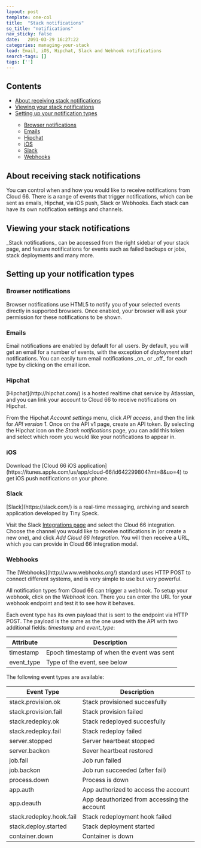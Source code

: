 ```yaml
---
layout: post
template: one-col
title:  "Stack notifications"
so_title: "notifications"
nav_sticky: false
date:   2091-03-29 16:27:22
categories: managing-your-stack
lead: Email, iOS, Hipchat, Slack and Webhook notifications
search-tags: []
tags: ['']
---
```


<h2>Contents</h2>
<ul class="page-toc">
    <li><a href="#about">About receiving stack notifications</a></li>
    <li><a href="#view">Viewing your stack notifications</a></li>
    <li><a href="#setup">Setting up your notification types</a></li>
        <ul style="margin-bottom:0em">
	        <li><a href="#browser">Browser notifications</a></li>
	        <li><a href="#emails">Emails</a></li>
	        <li><a href="#hipchat">Hipchat</a></li>
	        <li><a href="#ios">iOS</a></li>
	        <li><a href="#slack">Slack</a></li>
	        <li><a href="#webhooks">Webhooks</a></li>
        </ul>
    </li>
</ul>

<h2 id="about">About receiving stack notifications</h2>
You can control when and how you would like to receive notifications from Cloud 66. There is a range of events that trigger notifications, which can be sent as emails, Hipchat, via iOS push, Slack or Webhooks. Each stack can have its own notification settings and channels.

<h2 id="view">Viewing your stack notifications</h2>
_Stack notifications_ can be accessed from the right sidebar of your stack page, and feature notifications for events such as failed backups or jobs, stack deployments and many more.

<h2 id="setup">Setting up your notification types</h2>
<h3 id="browser">Browser notifications</h3>
Browser notifications use HTML5 to notify you of your selected events directly in supported browsers. Once enabled, your browser will ask your permission for these notifications to be shown.

<h3 id="emails">Emails</h3>
Email notifications are enabled by default for all users. By default, you will get an email for a number of events, with the exception of <i>deployment start</i> notifications. You can easily turn email notifications _on_ or _off_ for each type by clicking on the email icon.

<h3 id="hipchat">Hipchat</h3>
[Hipchat](http://hipchat.com/) is a hosted realtime chat service by Atlassian, and you can link your account to Cloud 66 to receive notifications on Hipchat.

From the Hipchat _Account settings_ menu, click _API access_, and then the link for _API version 1_. Once on the API v1 page, create an API token. By selecting the Hipchat icon on the _Stack notifications_ page, you can add this token and select which room you would like your notifications to appear in.

<h3 id="ios">iOS</h3>
Download the [Cloud 66 iOS application](https://itunes.apple.com/us/app/cloud-66/id642299804?mt=8&uo=4) to get iOS push notifications on your phone.

<h3 id="slack">Slack</h3>
[Slack](https://slack.com/) is a real-time messaging, archiving and search application developed by Tiny Speck.

Visit the Slack [Integrations page](https://slack.com/integrations) and select the Cloud 66 integration. Choose the channel you would like to receive notifications in (or create a new one), and click _Add Cloud 66 Integration_. You will then receive a URL, which you can provide in Cloud 66 integration modal.

<h3 id="webhooks">Webhooks</h3>
The [Webhooks](http://www.webhooks.org/) standard uses HTTP POST to connect different systems, and is very simple to use but very powerful.

All notification types from Cloud 66 can trigger a webhook. To setup your webhook, click on the <i>Webhook</i> icon. There you can enter the URL for your webhook endpoint and test it to see how it behaves.

Each event type has its own payload that is sent to the endpoint via HTTP POST. The payload is the same as the one used with the API with two additional fields: <i>timestamp</i> and <i>event_type</i>:

<table class='table table-bordered table-striped'>
	<thead>
		<tr>
			<th>Attribute</th>
			<th>Description</th>
		</tr>
	</thead>
	<tbody>
		<tr>
			<td>timestamp</td>
			<td>Epoch timestamp of when the event was sent</td>
		</tr>
		<tr>
			<td>event_type</td>
			<td>Type of the event, see below</td>
		</tr>
	</tbody>
</table>

The following event types are available:

<table class='table table-bordered table-striped'>
	<thead></tr>
		<tr>
			<th>Event Type</th>
			<th>Description</th>
		</tr>
	</thead>
	<tbody>
		<tr><td>stack.provision.ok</td><td>Stack provisioned succesfully</td></tr>
		<tr><td>stack.provision.fail</td><td>Stack provision failed</td></tr>
		<tr><td>stack.redeploy.ok</td><td>Stack redeployed succesfully</td></tr>
		<tr><td>stack.redeploy.fail</td><td>Stack redeploy failed</td></tr>
		<tr><td>server.stopped</td><td>Server heartbeat stopped</td></tr>
		<tr><td>server.backon</td><td>Sever heartbeat restored</td></tr>
		<tr><td>job.fail</td><td>Job run failed</td></tr>
		<tr><td>job.backon</td><td>Job run succeeded (after fail)</td></tr>
		<tr><td>process.down</td><td>Process is down</td></tr>
		<tr><td>app.auth</td><td>App authorized to access the account</td></tr>
		<tr><td>app.deauth</td><td>App deauthorized from accessing the account</td></tr>
		<tr><td>stack.redeploy.hook.fail</td><td>Stack redeployment hook failed</td></tr>
		<tr><td>stack.deploy.started</td><td>Stack deployment started</td></tr>
		<tr><td>container.down</td><td>Container is down</td></tr>
	</tbody>
</table>